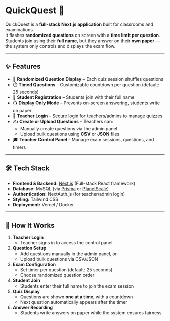 # QuickQuest 🎯

QuickQuest is a **full-stack Next.js application** built for classrooms and examinations.  
It flashes **randomized questions** on screen with a **time limit per question**.  
Students join using their **full name**, but they answer on their **own paper** — the system only controls and displays the exam flow.

---

## ✨ Features
- 🎲 **Randomized Question Display** – Each quiz session shuffles questions  
- ⏱️ **Timed Questions** – Customizable countdown per question (default: 25 seconds)  
- 📝 **Student Registration** – Students join with their full name  
- 📺 **Display Only Mode** – Prevents on-screen answering, students write on paper  
- 🔑 **Teacher Login** – Secure login for teachers/admins to manage quizzes  
- ✍️ **Create or Upload Questions** – Teachers can:
  - Manually create questions via the admin panel  
  - Upload bulk questions using **CSV** or **JSON** files  
- 🎓 **Teacher Control Panel** – Manage exam sessions, questions, and timers  

---

## 🛠️ Tech Stack
- **Frontend & Backend:** [Next.js](https://nextjs.org/) (Full-stack React framework)  
- **Database:** MySQL (via [Prisma](https://www.prisma.io/) or [PlanetScale](https://planetscale.com/))  
- **Authentication:** NextAuth.js (for teacher/admin login)  
- **Styling:** Tailwind CSS  
- **Deployment:** Vercel / Docker  

---

## 🚀 How It Works
1. **Teacher Login**
   - Teacher signs in to access the control panel  
2. **Question Setup**
   - Add questions manually in the admin panel, or  
   - Upload bulk questions via CSV/JSON  
3. **Exam Configuration**
   - Set timer per question (default: 25 seconds)  
   - Choose randomized question order  
4. **Student Join**
   - Students enter their full name to join the exam session  
5. **Quiz Display**
   - Questions are shown **one at a time**, with a countdown  
   - Next question automatically appears after the timer  
6. **Answer Recording**
   - Students write answers on paper while the system ensures fairness  
